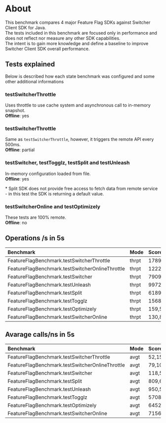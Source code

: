# About
This benchmark compares 4 major Feature Flag SDKs against Switcher Client SDK for Java.<br>
The tests included in this benchmark are focused only in performance and does not reflect nor measure any other SDK capabilities.<br>
The intent is to gain more knowledge and define a baseline to improve Switcher Client SDK overall performance.

## Tests explained
Below is described how each state benchmark was configured and some other additional informations

### testSwitcherThrottle

Uses throttle to use cache system and asynchronous call to in-memory snapshot.<br>
**Offline**: yes

### testSwitcherThrottle

Same as `testSwitcherThrottle`, however, it triggers the remote API every 500ms.<br>
**Offline**: partial

### testSwitcher, testTogglz, testSplit and testUnleash

In-memory configuration loaded from file.<br>
**Offline**: yes
<p>* Split SDK does not provide free access to fetch data from remote service - in this test the SDK is returning a default value.</p>

### testSwitcherOnline and testOptimizely

These tests are 100% remote.<br>
**Offline**: no

## Operations /s in 5s
Benchmark     |  Mode | Score | Units
:-------------|:-----|:------|:-------
FeatureFlagBenchmark.testSwitcherThrottle        | thrpt |       17890932,716          | ops/s
FeatureFlagBenchmark.testSwitcherOnlineThrottle  | thrpt |       12225676,856          | ops/s
FeatureFlagBenchmark.testSwitcher                | thrpt |        7909521,194          | ops/s
FeatureFlagBenchmark.testUnleash                 | thrpt |         997235,067          | ops/s
FeatureFlagBenchmark.testSplit                   | thrpt |         618944,829          | ops/s
FeatureFlagBenchmark.testTogglz                  | thrpt |         156885,606          | ops/s
FeatureFlagBenchmark.testOptimizely              | thrpt |            159,561          | ops/s
FeatureFlagBenchmark.testSwitcherOnline          | thrpt |            130,897          | ops/s

## Avarage calls/ns in 5s
Benchmark     |  Mode | Score | Units
:-------------|:-----|:------|:-------
FeatureFlagBenchmark.testSwitcherThrottle        | avgt |            52,151          | ns/op
FeatureFlagBenchmark.testSwitcherOnlineThrottle  | avgt |            79,109          | ns/op
FeatureFlagBenchmark.testSwitcher                | avgt |           118,516          | ns/op
FeatureFlagBenchmark.testSplit                   | avgt |           809,649          | ns/op
FeatureFlagBenchmark.testUnleash                 | avgt |           950,517          | ns/op
FeatureFlagBenchmark.testTogglz                  | avgt |          5708,587          | ns/op
FeatureFlagBenchmark.testOptimizely              | avgt |       6452909,009          | ns/op
FeatureFlagBenchmark.testSwitcherOnline          | avgt |       7156941,429          | ns/op